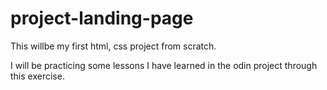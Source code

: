 # project-landing-page

This willbe my first html, css project from scratch.

I will be practicing some lessons I have learned in the odin project through this exercise.